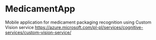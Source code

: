 # MedicamentApp
Mobile application for medicament packaging recognition
using Custom Vision service
https://azure.microsoft.com/pl-pl/services/cognitive-services/custom-vision-service/


